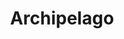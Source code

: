 ---
permalink: /projects/archipelago/
title: Archipelago
description: Proposal for Noguchi Museum open call for artist banners 2024.
images:
  - /assets/images/projects/archipelago/archipelago_1.png
  - /assets/images/projects/archipelago/archipelago_2.png
  - /assets/images/projects/archipelago/archipelago_3.png
---